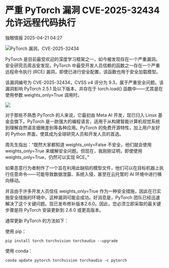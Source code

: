 #  严重 PyTorch 漏洞 CVE-2025-32434 允许远程代码执行   
 独眼情报   2025-04-21 04:27  
  
![PyTorch 漏洞，CVE-2025-32434](https://mmbiz.qpic.cn/sz_mmbiz_png/KgxDGkACWnSeljNfzQK0LXDOiaNYkP9pguPOPEVhVa3tpOfia8DhiaZKftS2d4APuFNyKEnWncB11VjwSnowmlMAA/640?wx_fmt=png&from=appmsg "")  
  
PyTorch 是目前最受欢迎的深度学习框架之一，如今被发现存在一个严重漏洞。安全研究员周吉安发现，PyTorch 中最受开发人员信赖的函数之一存在一个严重远程命令执行 (RCE) 漏洞，即使已进行安全配置，该函数也用于安全加载模型。  
  
该漏洞编号为 CVE-2025-32434，CVSS v4 评分为 9.3，属于严重安全问题。该漏洞影响 PyTorch 2.5.1 及以下版本，并存在于 torch.load() 函数中——尤其是在使用参数 weights_only=True 调用时。  
  
![](https://mmbiz.qpic.cn/sz_mmbiz_jpg/KgxDGkACWnSeljNfzQK0LXDOiaNYkP9pg6VbNMxsCwV9ziaCicImMdQQ108s3abH89fBxm9Ek2oL75DUuYPuBwong/640?wx_fmt=other&from=appmsg "")  
  
对于那些不熟悉 PyTorch 的人来说，它最初由 Meta AI 开发，现已归入 Linux 基金会旗下。PyTorch 是一款强大的编程语言，适用于从构建智能计算机视觉系统到理解自然语言细微差别等各种应用。PyTorch 的免费开源特性，加上用户友好的 Python 界面，使其成为全球研究人员和开发人员的首选。  
  
周先生指出：“既然大家都知道 weights_only=False 不安全，他们就会使用 weights_only=True 来缓解安全问题。但现在，我刚刚证明，即使使用 weights_only=True，仍然可以实现 RCE。”  
  
如果恶意行为者制作了一个旨在利用此缺陷的模型文件，他们可以在目标机器上执行任意命令——可能导致数据泄露、系统入侵，甚至在云托管的 AI 环境中进行横向移动。  
  
并且由于许多开发人员信任 weights_only=True 作为一种安全措施，因此在已实施安全措施的环境中，这种漏洞可能会成功。好消息是，PyTorch 团队已经迅速解决了这个关键问题。现已发布修补版本2.6.0。因此，您必须立即采取的最关键步骤是将 PyTorch 安装更新到 2.6.0 或更高版本。  
  
通常更新 PyTorch 的方法如下：  
  
使用 pip：  
```
pip install torch torchvision torchaudio --upgrade
```  
  
使用 conda：  
```
conda update pytorch torchvision torchaudio -c pytorch
```  
  
  
